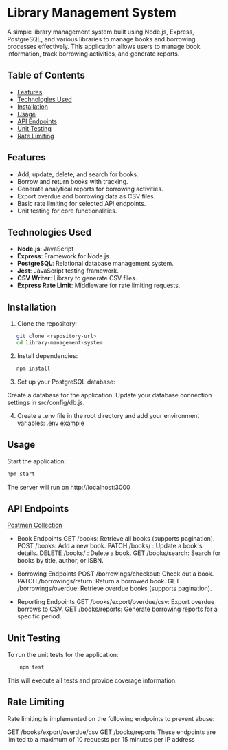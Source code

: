 # Library Management System

A simple library management system built using Node.js, Express, PostgreSQL, and various libraries to manage books and borrowing processes effectively. This application allows users to manage book information, track borrowing activities, and generate reports.

## Table of Contents

- [Features](#features)
- [Technologies Used](#technologies-used)
- [Installation](#installation)
- [Usage](#usage)
- [API Endpoints](#api-endpoints)
- [Unit Testing](#unit-testing)
- [Rate Limiting](#rate-limiting)

## Features

- Add, update, delete, and search for books.
- Borrow and return books with tracking.
- Generate analytical reports for borrowing activities.
- Export overdue and borrowing data as CSV files.
- Basic rate limiting for selected API endpoints.
- Unit testing for core functionalities.

## Technologies Used

- **Node.js**: JavaScript
- **Express**: Framework for Node.js.
- **PostgreSQL**: Relational database management system.
- **Jest**: JavaScript testing framework.
- **CSV Writer**: Library to generate CSV files.
- **Express Rate Limit**: Middleware for rate limiting requests.

## Installation

1. Clone the repository:

```bash
   git clone <repository-url>
   cd library-management-system
```

2. Install dependencies:

```bash
   npm install
```

3. Set up your PostgreSQL database:

Create a database for the application.
Update your database connection settings in src/config/db.js.

4. Create a .env file in the root directory and add your environment variables:
   [.env example](./env%20example)

## Usage

Start the application:

```bash
npm start
```

The server will run on http://localhost:3000

## API Endpoints

[Postmen Collection](https://documenter.getpostman.com/view/25931805/2sAXxS7r7H)

- Book Endpoints
  GET /books: Retrieve all books (supports pagination).
  POST /books: Add a new book.
  PATCH /books/ : Update a book's details.
  DELETE /books/ : Delete a book.
  GET /books/search: Search for books by title, author, or ISBN.

- Borrowing Endpoints
  POST /borrowings/checkout: Check out a book.
  PATCH /borrowings/return: Return a borrowed book.
  GET /borrowings/overdue: Retrieve overdue books (supports pagination).

- Reporting Endpoints
  GET /books/export/overdue/csv: Export overdue borrows to CSV.
  GET /books/reports: Generate borrowing reports for a specific period.

## Unit Testing

To run the unit tests for the application:

```bash
    npm test
```

This will execute all tests and provide coverage information.

## Rate Limiting

Rate limiting is implemented on the following endpoints to prevent abuse:

GET /books/export/overdue/csv
GET /books/reports
These endpoints are limited to a maximum of 10 requests per 15 minutes per IP address
